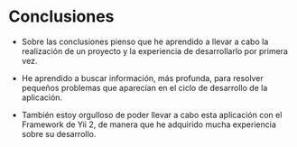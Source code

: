 # Conclusiones


- Sobre las conclusiones pienso que he aprendido a llevar a cabo la realización de un proyecto y la experiencia de desarrollarlo por primera vez.

- He aprendido a buscar información, más profunda, para resolver pequeños problemas que aparecían en el ciclo de desarrollo de la aplicación.

- También estoy orgulloso de poder llevar a cabo esta aplicación con el Framework de Yii 2, de manera que he adquirido mucha experiencia sobre su desarrollo.

